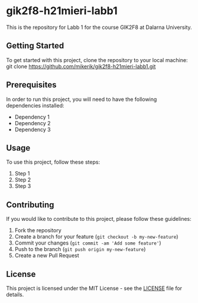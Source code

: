 # gik2f8-h21mieri-labb1

This is the repository for Labb 1 for the course GIK2F8 at Dalarna University.

## Getting Started

To get started with this project, clone the repository to your local machine:
git clone <https://github.com/mikerik/gik2f8-h21mieri-labb1.git>

## Prerequisites

In order to run this project, you will need to have the following dependencies installed:

- Dependency 1
- Dependency 2
- Dependency 3

## Usage

To use this project, follow these steps:

1. Step 1
2. Step 2
3. Step 3

## Contributing

If you would like to contribute to this project, please follow these guidelines:

1. Fork the repository
2. Create a branch for your feature (`git checkout -b my-new-feature`)
3. Commit your changes (`git commit -am 'Add some feature'`)
4. Push to the branch (`git push origin my-new-feature`)
5. Create a new Pull Request

## License

This project is licensed under the MIT License - see the [LICENSE](LICENSE) file for details.
